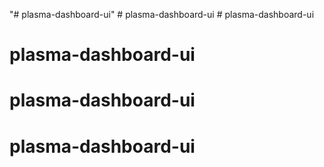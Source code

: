 "# plasma-dashboard-ui" 
#   p l a s m a - d a s h b o a r d - u i  
 # plasma-dashboard-ui
# plasma-dashboard-ui
# plasma-dashboard-ui
# plasma-dashboard-ui
